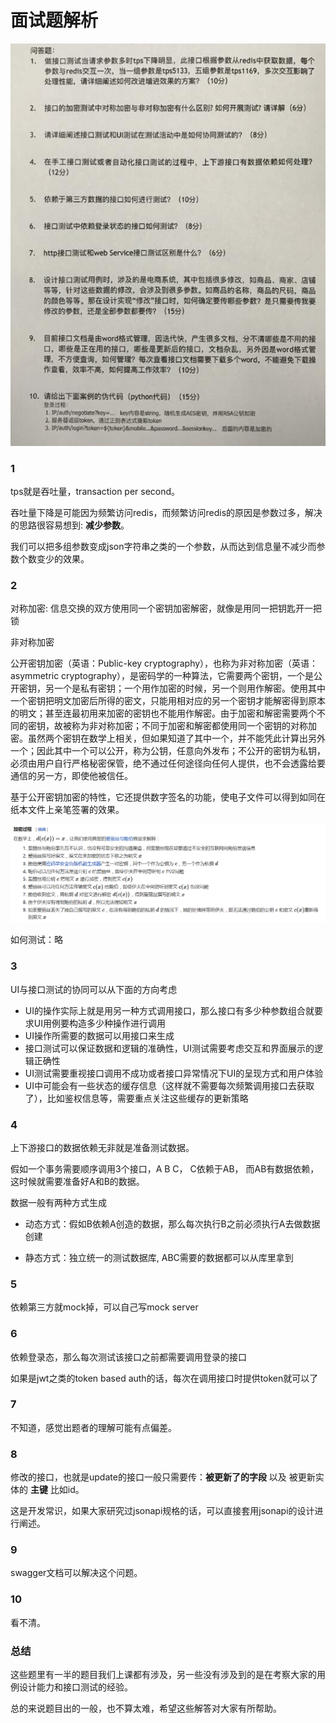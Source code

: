 # 面试题解析

![](imgs/interview.jpg)

### 1

tps就是吞吐量，transaction per second。

吞吐量下降是可能因为频繁访问redis，而频繁访问redis的原因是参数过多，解决的思路很容易想到: **减少参数**。

我们可以把多组参数变成json字符串之类的一个参数，从而达到信息量不减少而参数个数变少的效果。

### 2

对称加密: 信息交换的双方使用同一个密钥加密解密，就像是用同一把钥匙开一把锁

非对称加密

公开密钥加密（英语：Public-key cryptography），也称为非对称加密（英语：asymmetric cryptography），是密码学的一种算法，它需要两个密钥，一个是公开密钥，另一个是私有密钥；一个用作加密的时候，另一个则用作解密。使用其中一个密钥把明文加密后所得的密文，只能用相对应的另一个密钥才能解密得到原本的明文；甚至连最初用来加密的密钥也不能用作解密。由于加密和解密需要两个不同的密钥，故被称为非对称加密；不同于加密和解密都使用同一个密钥的对称加密。虽然两个密钥在数学上相关，但如果知道了其中一个，并不能凭此计算出另外一个；因此其中一个可以公开，称为公钥，任意向外发布；不公开的密钥为私钥，必须由用户自行严格秘密保管，绝不通过任何途径向任何人提供，也不会透露给要通信的另一方，即使他被信任。

基于公开密钥加密的特性，它还提供数字签名的功能，使电子文件可以得到如同在纸本文件上亲笔签署的效果。

![](imgs/key.png)

如何测试：略


### 3

UI与接口测试的协同可以从下面的方向考虑

* UI的操作实际上就是用另一种方式调用接口，那么接口有多少种参数组合就要求UI用例要构造多少种操作进行调用
* UI操作所需要的数据可以用接口来生成
* 接口测试可以保证数据和逻辑的准确性，UI测试需要考虑交互和界面展示的逻辑正确性
* UI测试需要重视接口调用不成功或者接口异常情况下UI的呈现方式和用户体验
* UI中可能会有一些状态的缓存信息（这样就不需要每次频繁调用接口去获取了），比如鉴权信息等，需要重点关注这些缓存的更新策略

### 4

上下游接口的数据依赖无非就是准备测试数据。

假如一个事务需要顺序调用3个接口，A B C， C依赖于AB， 而AB有数据依赖，这时候就需要准备好A和B的数据。

数据一般有两种方式生成

* 动态方式：假如B依赖A创造的数据，那么每次执行B之前必须执行A去做数据创建

* 静态方式：独立统一的测试数据库, ABC需要的数据都可以从库里拿到

### 5

依赖第三方就mock掉，可以自己写mock server

### 6

依赖登录态，那么每次测试该接口之前都需要调用登录的接口

如果是jwt之类的token based auth的话，每次在调用接口时提供token就可以了

### 7

不知道，感觉出题者的理解可能有点偏差。


### 8

修改的接口，也就是update的接口一般只需要传：**被更新了的字段** 以及 被更新实体的 **主键** 比如id。

这是开发常识，如果大家研究过jsonapi规格的话，可以直接套用jsonapi的设计进行阐述。

### 9

swagger文档可以解决这个问题。

### 10

看不清。


### 总结

这些题里有一半的题目我们上课都有涉及，另一些没有涉及到的是在考察大家的用例设计能力和接口测试的经验。

总的来说题目出的一般，也不算太难，希望这些解答对大家有所帮助。
